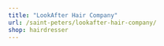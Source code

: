 ```yaml
---
title: "LookAfter Hair Company"
url: /saint-peters/lookafter-hair-company/
shop: hairdresser
---
```

